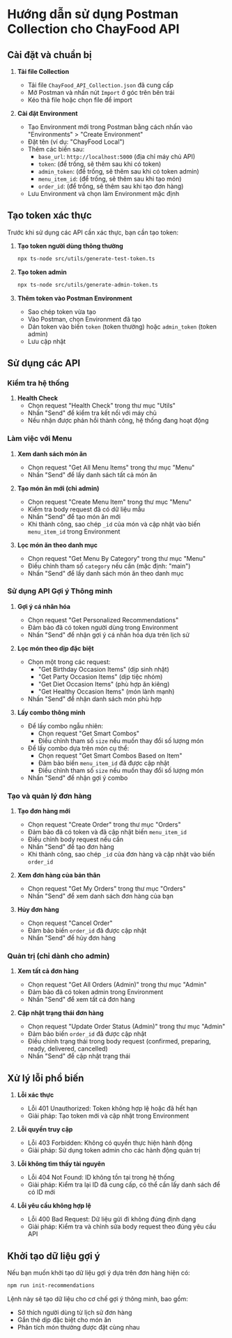# Hướng dẫn sử dụng Postman Collection cho ChayFood API

## Cài đặt và chuẩn bị

1. **Tải file Collection**
   - Tải file `ChayFood_API_Collection.json` đã cung cấp
   - Mở Postman và nhấn nút `Import` ở góc trên bên trái
   - Kéo thả file hoặc chọn file để import

2. **Cài đặt Environment**
   - Tạo Environment mới trong Postman bằng cách nhấn vào "Environments" > "Create Environment"
   - Đặt tên (ví dụ: "ChayFood Local")
   - Thêm các biến sau:
     - `base_url`: `http://localhost:5000` (địa chỉ máy chủ API)
     - `token`: (để trống, sẽ thêm sau khi có token)
     - `admin_token`: (để trống, sẽ thêm sau khi có token admin)
     - `menu_item_id`: (để trống, sẽ thêm sau khi tạo món)
     - `order_id`: (để trống, sẽ thêm sau khi tạo đơn hàng)
   - Lưu Environment và chọn làm Environment mặc định

## Tạo token xác thực

Trước khi sử dụng các API cần xác thực, bạn cần tạo token:

1. **Tạo token người dùng thông thường**
   ```bash
   npx ts-node src/utils/generate-test-token.ts
   ```

2. **Tạo token admin**
   ```bash
   npx ts-node src/utils/generate-admin-token.ts
   ```

3. **Thêm token vào Postman Environment**
   - Sao chép token vừa tạo
   - Vào Postman, chọn Environment đã tạo
   - Dán token vào biến `token` (token thường) hoặc `admin_token` (token admin)
   - Lưu cập nhật

## Sử dụng các API

### Kiểm tra hệ thống

1. **Health Check**
   - Chọn request "Health Check" trong thư mục "Utils"
   - Nhấn "Send" để kiểm tra kết nối với máy chủ
   - Nếu nhận được phản hồi thành công, hệ thống đang hoạt động

### Làm việc với Menu

1. **Xem danh sách món ăn**
   - Chọn request "Get All Menu Items" trong thư mục "Menu"
   - Nhấn "Send" để lấy danh sách tất cả món ăn

2. **Tạo món ăn mới (chỉ admin)**
   - Chọn request "Create Menu Item" trong thư mục "Menu"
   - Kiểm tra body request đã có dữ liệu mẫu
   - Nhấn "Send" để tạo món ăn mới
   - Khi thành công, sao chép `_id` của món và cập nhật vào biến `menu_item_id` trong Environment

3. **Lọc món ăn theo danh mục**
   - Chọn request "Get Menu By Category" trong thư mục "Menu"
   - Điều chỉnh tham số `category` nếu cần (mặc định: "main")
   - Nhấn "Send" để lấy danh sách món ăn theo danh mục

### Sử dụng API Gợi ý Thông minh

1. **Gợi ý cá nhân hóa**
   - Chọn request "Get Personalized Recommendations"
   - Đảm bảo đã có token người dùng trong Environment
   - Nhấn "Send" để nhận gợi ý cá nhân hóa dựa trên lịch sử

2. **Lọc món theo dịp đặc biệt**
   - Chọn một trong các request:
     - "Get Birthday Occasion Items" (dịp sinh nhật)
     - "Get Party Occasion Items" (dịp tiệc nhóm)
     - "Get Diet Occasion Items" (phù hợp ăn kiêng)
     - "Get Healthy Occasion Items" (món lành mạnh)
   - Nhấn "Send" để nhận danh sách món phù hợp

3. **Lấy combo thông minh**
   - Để lấy combo ngẫu nhiên:
     - Chọn request "Get Smart Combos" 
     - Điều chỉnh tham số `size` nếu muốn thay đổi số lượng món
   - Để lấy combo dựa trên món cụ thể:
     - Chọn request "Get Smart Combos Based on Item"
     - Đảm bảo biến `menu_item_id` đã được cập nhật
     - Điều chỉnh tham số `size` nếu muốn thay đổi số lượng món
   - Nhấn "Send" để nhận gợi ý combo

### Tạo và quản lý đơn hàng

1. **Tạo đơn hàng mới**
   - Chọn request "Create Order" trong thư mục "Orders"
   - Đảm bảo đã có token và đã cập nhật biến `menu_item_id`
   - Điều chỉnh body request nếu cần
   - Nhấn "Send" để tạo đơn hàng
   - Khi thành công, sao chép `_id` của đơn hàng và cập nhật vào biến `order_id`

2. **Xem đơn hàng của bản thân**
   - Chọn request "Get My Orders" trong thư mục "Orders"
   - Nhấn "Send" để xem danh sách đơn hàng của bạn

3. **Hủy đơn hàng**
   - Chọn request "Cancel Order"
   - Đảm bảo biến `order_id` đã được cập nhật
   - Nhấn "Send" để hủy đơn hàng

### Quản trị (chỉ dành cho admin)

1. **Xem tất cả đơn hàng**
   - Chọn request "Get All Orders (Admin)" trong thư mục "Admin"
   - Đảm bảo đã có token admin trong Environment
   - Nhấn "Send" để xem tất cả đơn hàng

2. **Cập nhật trạng thái đơn hàng**
   - Chọn request "Update Order Status (Admin)" trong thư mục "Admin"
   - Đảm bảo biến `order_id` đã được cập nhật
   - Điều chỉnh trạng thái trong body request (confirmed, preparing, ready, delivered, cancelled)
   - Nhấn "Send" để cập nhật trạng thái

## Xử lý lỗi phổ biến

1. **Lỗi xác thực**
   - Lỗi 401 Unauthorized: Token không hợp lệ hoặc đã hết hạn
   - Giải pháp: Tạo token mới và cập nhật trong Environment

2. **Lỗi quyền truy cập**
   - Lỗi 403 Forbidden: Không có quyền thực hiện hành động
   - Giải pháp: Sử dụng token admin cho các hành động quản trị

3. **Lỗi không tìm thấy tài nguyên**
   - Lỗi 404 Not Found: ID không tồn tại trong hệ thống
   - Giải pháp: Kiểm tra lại ID đã cung cấp, có thể cần lấy danh sách để có ID mới

4. **Lỗi yêu cầu không hợp lệ**
   - Lỗi 400 Bad Request: Dữ liệu gửi đi không đúng định dạng
   - Giải pháp: Kiểm tra và chỉnh sửa body request theo đúng yêu cầu API

## Khởi tạo dữ liệu gợi ý

Nếu bạn muốn khởi tạo dữ liệu gợi ý dựa trên đơn hàng hiện có:

```bash
npm run init-recommendations
```

Lệnh này sẽ tạo dữ liệu cho cơ chế gợi ý thông minh, bao gồm:
- Sở thích người dùng từ lịch sử đơn hàng
- Gắn thẻ dịp đặc biệt cho món ăn
- Phân tích món thường được đặt cùng nhau